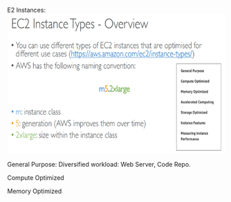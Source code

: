 E2 Instances: <img src="./images/./AWS/EC2/media/image1.png"
style="width:6.5in;height:3.3625in" />

General Purpose: Diversified workload: Web Server, Code Repo.

Compute Optimized

Memory Optimized
